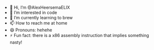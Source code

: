 - 👋 Hi, I’m @AlexHeersemaELIX
- 👀 I’m interested in code
- 🌱 I’m currently learning to brew
- 📫 How to reach me at home
- 😄 Pronouns: hehehe
- ⚡ Fun fact: there is a x86 assembly instruction that implies something nasty!

<!---
AlexHeersemaELIX/AlexHeersemaELIX is a ✨ special ✨ repository because its `README.md` (this file) appears on your GitHub profile.
You can click the Preview link to take a look at your changes.
--->
